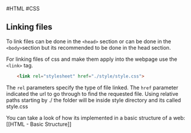 #HTML #CSS 

## Linking files 

To link files can be done in the ```<head>``` section or can be done in the ```<body>```section but its recommended to be done in the head section. 

For linking files of css and make them apply into the webpage use the ```<link>``` tag. 

```HTML 
	<link rel="stylesheet" href="./style/style.css">
```

The ```rel``` parameters specify the type of file linked. 
The ```href``` parameter indicated the url to go through to find the requested file. 
Using relative paths starting by ./ the folder will be inside style directory and its called style.css

You can take a look of how its implemented in a basic structure of a web: 
[[HTML - Basic Structure]]
